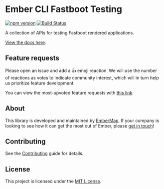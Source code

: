 # Ember CLI Fastboot Testing

[![npm version](https://img.shields.io/npm/v/ember-cli-fastboot-testing.svg?style=flat-square)](http://badge.fury.io/js/ember-cli-fastboot-testing)
[![Build Status](https://img.shields.io/travis/embermap/ember-cli-fastboot-testing/master.svg?style=flat-square)](https://travis-ci.org/embermap/ember-cli-fastboot-testing)

A collection of APIs for testing Fastboot rendered applications.

[View the docs here](https://embermap.github.io/ember-cli-fastboot-testing/).

## Feature requests

Please open an issue and add a :+1: emoji reaction. We will use the number of reactions as votes to indicate community interest, which will in turn help us prioritize feature development.

You can view the most-upvoted feature requests with [this link](https://github.com/embermap/ember-cli-fastboot-testing/issues?utf8=✓&q=is%3Aissue+is%3Aopen+label%3A%22Feature+%2F+Enhancement%22+sort%3Areactions-%2B1-desc).

## About

This library is developed and maintained by [EmberMap](https://embermap.com/). If your company is looking to see how it can get the most out of Ember, please [get in touch](mailto:info@embermap.com)!

## Contributing

See the [Contributing](CONTRIBUTING.md) guide for details.

## License

This project is licensed under the [MIT License](LICENSE.md).
